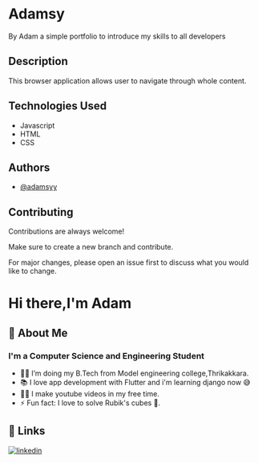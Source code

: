 
# Adamsy

By Adam a simple portfolio to introduce my skills to all developers


## Description

 This browser application allows user to navigate through whole content.
  
## Technologies Used

- Javascript
- HTML
- CSS

## Authors
- [@adamsyy](https://github.com/adamsyy)
  
  
## Contributing

Contributions are always welcome!

Make sure to create a new branch and contribute.

For major changes, please open an issue first to discuss what you would like to change.

  
# Hi there,I'm Adam

  
## 🚀 About Me
### I'm a Computer Science and Engineering Student

- 👨‍💻 I’m doing my B.Tech from Model engineering college,Thrikakkara.
- 📚 I love app development with Flutter and i'm learning django now 😅
- 💪🏼 I make youtube videos in my free time.
- ⚡ Fun fact: I love to solve Rubik's cubes 🎱.

  
## 🔗 Links

[![linkedin](https://img.shields.io/badge/linkedin-0A66C2?style=for-the-badge&logo=linkedin&logoColor=white)](https://www.linkedin.com/in/adamoommenjacob/)


  
